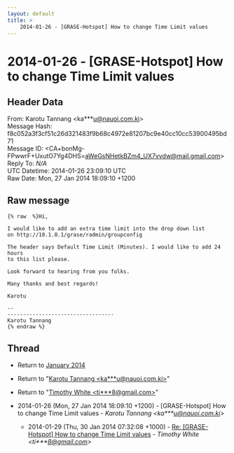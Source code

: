 ```yaml
---
layout: default
title: >
    2014-01-26 - [GRASE-Hotspot] How to change Time Limit values
---
```


# 2014-01-26 - [GRASE-Hotspot] How to change Time Limit values

## Header Data

From: Karotu Tannang \<ka***u@nauoi.com.ki\><br>
Message Hash: f8c052a3f3cf51c26d321483f9b68c4972e81207bc9e40cc10cc53900495bd71<br>
Message ID: \<CA+bonMg-FPwwrF+UxutO7Yg4DHS=aWeGsNHetkBZm4_UX7vvdw@mail.gmail.com\><br>
Reply To: _N/A_<br>
UTC Datetime: 2014-01-26 23:09:10 UTC<br>
Raw Date: Mon, 27 Jan 2014 18:09:10 +1200<br>

## Raw message

```
{% raw  %}Hi,

I would like to add an extra time limit into the drop down list
on http://10.1.0.1/grase/radmin/groupconfig

The header says Default Time Limit (Minutes). I would like to add 24 hours
to this list please.

Look forward to hearing from you folks.

Many thanks and best regards!

Karotu

-- 
----------------------------------
Karotu Tannang
{% endraw %}
```

## Thread

+ Return to [January 2014](/archive/2014/01)

+ Return to "[Karotu Tannang <ka***u<span>@</span>nauoi.com.ki>](/authors/ka___u_at_nauoi_com_ki)"
+ Return to "[Timothy White <ti***8<span>@</span>gmail.com>](/authors/ti___8_at_gmail_com)"

+ 2014-01-26 (Mon, 27 Jan 2014 18:09:10 +1200) - [GRASE-Hotspot] How to change Time Limit values - _Karotu Tannang \<ka***u@nauoi.com.ki\>_
  + 2014-01-29 (Thu, 30 Jan 2014 07:32:08 +1000) - [Re: [GRASE-Hotspot] How to change Time Limit values](/archive/2014/01/a6ffc15adde198e7264ec33ffb90e47f3cc1e737e6b6f24829607babe7d522d0) - _Timothy White \<ti***8@gmail.com\>_


